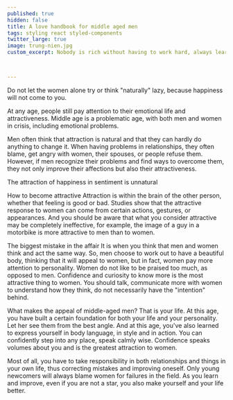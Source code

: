 ```yaml
---
published: true
hidden: false
title: A love handbook for middle aged men
tags: styling react styled-components
twitter_large: true
image: trung-nien.jpg
custom_excerpt: Nobody is rich without having to work hard, always learning and progressing. The attraction, the happiness in love, the love is the same.



---
```


Do not let the women alone try or think "naturally" lazy, because happiness will not come to you.

At any age, people still pay attention to their emotional life and attractiveness. Middle age is a problematic age, with both men and women in crisis, including emotional problems.

Men often think that attraction is natural and that they can hardly do anything to change it. When having problems in relationships, they often blame, get angry with women, their spouses, or people refuse them. However, if men recognize their problems and find ways to overcome them, they not only improve their affections but also their attractiveness.

The attraction of happiness in sentiment is unnatural

How to become attractive
Attraction is within the brain of the other person, whether that feeling is good or bad. Studies show that the attractive response to women can come from certain actions, gestures, or appearances. And you should be aware that what you consider attractive may be completely ineffective, for example, the image of a guy in a motorbike is more attractive to men than to women.

The biggest mistake in the affair
It is when you think that men and women think and act the same way. So, men choose to work out to have a beautiful body, thinking that it will appeal to women, but in fact, women pay more attention to personality. Women do not like to be praised too much, as opposed to men. Confidence and curiosity to know more is the most attractive thing to women. You should talk, communicate more with women to understand how they think, do not necessarily have the "intention" behind.

What makes the appeal of middle-aged men?
That is your life. At this age, you have built a certain foundation for both your life and your personality. Let her see them from the best angle. And at this age, you've also learned to express yourself in body language, in style and in action. You can confidently step into any place, speak calmly wise. Confidence speaks volumes about you and is the greatest attraction to women.

Most of all, you have to take responsibility in both relationships and things in your own life, thus correcting mistakes and improving oneself. Only young newcomers will always blame women for failures in the field. As you learn and improve, even if you are not a star, you also make yourself and your life better.